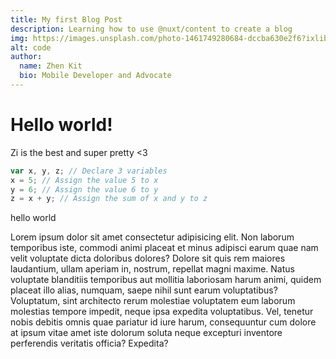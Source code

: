 ```yaml
---
title: My first Blog Post
description: Learning how to use @nuxt/content to create a blog
img: https://images.unsplash.com/photo-1461749280684-dccba630e2f6?ixlib=rb-1.2.1&ixid=eyJhcHBfaWQiOjEyMDd9&auto=format&fit=crop&w=1350&q=80
alt: code
author:
  name: Zhen Kit
  bio: Mobile Developer and Advocate
---
```


# Hello world!

Zi is the best and super pretty <3

```javascript
var x, y, z; // Declare 3 variables
x = 5; // Assign the value 5 to x
y = 6; // Assign the value 6 to y
z = x + y; // Assign the sum of x and y to z
```

hello world

Lorem ipsum dolor sit amet consectetur adipisicing elit. Non laborum temporibus iste, commodi animi placeat et minus adipisci earum quae nam velit voluptate dicta doloribus dolores? Dolore sit quis rem maiores laudantium, ullam aperiam in, nostrum, repellat magni maxime. Natus voluptate blanditiis temporibus aut mollitia laboriosam harum animi, quidem placeat illo alias, numquam, saepe nihil sunt earum voluptatibus? Voluptatum, sint architecto rerum molestiae voluptatem eum laborum molestias tempore impedit, neque ipsa expedita voluptatibus. Vel, tenetur nobis debitis omnis quae pariatur id iure harum, consequuntur cum dolore at ipsum vitae amet iste dolorum soluta neque excepturi inventore perferendis veritatis officia? Expedita?
